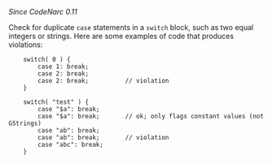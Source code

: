*Since CodeNarc 0.11*

Check for duplicate `case` statements in a `switch` block, such as two
equal integers or strings. Here are some examples of code that produces
violations:

        switch( 0 ) {
            case 1: break;
            case 2: break;
            case 2: break;          // violation
        }

        switch( "test" ) {
            case "$a": break;
            case "$a": break;       // ok; only flags constant values (not GStrings)
            case "ab": break;
            case "ab": break;       // violation
            case "abc": break;
        }
